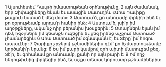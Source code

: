 1 Այսուհետեւ՝ Դաւթի իմաստութեան օրհնութիւնը,
2 այն ժամանակ, երբ Զիփացիները եկան եւ ասացին Սաւուղին. «Ահա Դաւիթը թաքուն նստած է մեզ մօտ»:
3 Աստուա՛ծ, քո անուամբ փրկի՛ր ինձ
եւ քո զօրութեամբ արդա՛ր հանիր ինձ:
4 Աստուա՛ծ, լսի՛ր իմ աղօթքները,
ակա՛նջ դիր բերանիս խօսքերին:
5 Օտարներն ելան իմ դէմ,
հզօրներն իմ կեանքն ուզեցին եւ քեզ իրենց աչքում Աստուած չհամարեցին:
6 Ահա Աստուած իմ օգնականն է,
եւ Տէրը՝ իմ հոգու ապաւէնը:
7 Չարիքը շրջելով թշնամիներիս դէմ՝
քո ճշմարտութեամբ կործանի՛ր նրանց:
8 Ես իմ բարի կամքով զոհ պիտի մատուցեմ քեզ, Տէ՛ր,
եւ գոհանամ քո անուամբ, քանի որ այն բարի է:
9 Իմ ողջ նեղութիւնից փրկեցիր ինձ,
եւ աչքս տեսաւ կորուստը թշնամիներիս:
